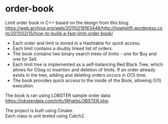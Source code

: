 # order-book
Limit order book in C++ based on the design from this blog: https://web.archive.org/web/20110219163448/http://howtohft.wordpress.com/2011/02/15/how-to-build-a-fast-limit-order-book/

- Each order and limit is stored in a Hashtable for quick access.
- Each limit contains a doubly linked list of orders.
- The book contains two binary search trees of limits - one for Buy and one for Sell.
- Each limit tree is implemented as a self-balancing Red Black Tree, which allows for O(log n) insertion and deletion of limits. If an order already exists in the tree, adding and deleting orders occurs in O(1) time.
- The book provides quick access to the inside of the Book, allowing O(1) execution.

The book is ran using LOBSTER sample order data: https://lobsterdata.com/info/WhatIsLOBSTER.php.  

The project is built using Cmake.  
Each class is unit tested using Catch2.
